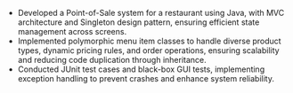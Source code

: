 - Developed a Point-of-Sale system for a restaurant using Java, with MVC architecture and Singleton design pattern, ensuring efficient state management across screens.
- Implemented polymorphic menu item classes to handle diverse product types, dynamic pricing rules, and order operations, ensuring scalability and reducing code duplication through inheritance.
- Conducted JUnit test cases and black-box GUI tests, implementing exception handling to prevent crashes and enhance system reliability.
